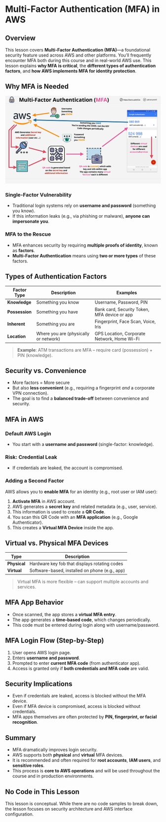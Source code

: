 # Multi-Factor Authentication (MFA) in AWS

## Overview

This lesson covers **Multi-Factor Authentication (MFA)**—a foundational security feature used across AWS and other platforms. You’ll frequently encounter MFA both during this course and in real-world AWS use. This lesson explains **why MFA is critical**, the **different types of authentication factors**, and **how AWS implements MFA for identity protection**.

## Why MFA is Needed

![alt text](image-2.png)

### Single-Factor Vulnerability

- Traditional login systems rely on **username and password** (something you know).
- If this information leaks (e.g., via phishing or malware), **anyone can impersonate you**.

### MFA to the Rescue

- MFA enhances security by requiring **multiple proofs of identity**, known as **factors**.
- **Multi-Factor Authentication** means using **two or more types** of these factors.

## Types of Authentication Factors

| Factor Type    | Description                           | Examples                                     |
| -------------- | ------------------------------------- | -------------------------------------------- |
| **Knowledge**  | Something you know                    | Username, Password, PIN                      |
| **Possession** | Something you have                    | Bank card, Security Token, MFA device or app |
| **Inherent**   | Something you are                     | Fingerprint, Face Scan, Voice, Iris          |
| **Location**   | Where you are (physically or network) | GPS Location, Corporate Network, Home Wi-Fi  |

> **Example**: ATM transactions are MFA – require card (possession) + PIN (knowledge).

## Security vs. Convenience

- More factors = More secure
- But also **less convenient** (e.g., requiring a fingerprint _and_ a corporate VPN connection).
- The goal is to find a **balanced trade-off** between convenience and security.

## MFA in AWS

### Default AWS Login

- You start with a **username and password** (single-factor: knowledge).

### Risk: Credential Leak

- If credentials are leaked, the account is compromised.

### Adding a Second Factor

AWS allows you to **enable MFA** for an identity (e.g., root user or IAM user):

1. **Activate MFA** in AWS account.
2. AWS generates a **secret key** and related metadata (e.g., user, service).
3. This information is used to create a **QR Code**.
4. You scan this QR Code with an **MFA application** (e.g., Google Authenticator).
5. This creates a **Virtual MFA Device** inside the app.

## Virtual vs. Physical MFA Devices

| Type         | Description                                    |
| ------------ | ---------------------------------------------- |
| **Physical** | Hardware key fob that displays rotating codes  |
| **Virtual**  | Software-based, installed on phone (e.g., app) |

> Virtual MFA is more flexible – can support multiple accounts and services.

## MFA App Behavior

- Once scanned, the app stores a **virtual MFA entry**.
- The app generates a **time-based code**, which changes periodically.
- This code must be entered during login along with username/password.

## MFA Login Flow (Step-by-Step)

1. User opens AWS login page.
2. Enters **username and password**.
3. Prompted to enter **current MFA code** (from authenticator app).
4. Access is granted only if **both credentials and MFA code** are valid.

## Security Implications

- Even if credentials are leaked, access is blocked without the MFA device.
- Even if MFA device is compromised, access is blocked without credentials.
- MFA apps themselves are often protected by **PIN, fingerprint, or facial recognition**.

## Summary

- MFA dramatically improves login security.
- AWS supports both **physical** and **virtual** MFA devices.
- It is recommended and often required for **root accounts**, **IAM users**, and **sensitive roles**.
- This process is **core to AWS operations** and will be used throughout the course and in production environments.

## No Code in This Lesson

This lesson is conceptual. While there are no code samples to break down, the lesson focuses on security architecture and AWS interface configuration.
